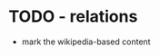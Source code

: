 
<!-- ======================================================================= -->
# TODO - relations

* mark the wikipedia-based content
